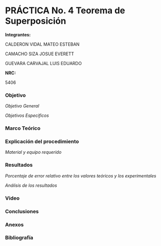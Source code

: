 
# PRÁCTICA No. 4 Teorema de Superposición

**Integrantes:**

CALDERON VIDAL MATEO ESTEBAN

CAMACHO SIZA JOSUE EVERETT

GUEVARA CARVAJAL LUIS EDUARDO

**NRC:**

5406

### Objetivo

*Objetivo General*

*Objetivos Especificos*

### Marco Teórico

### Explicación del procedimiento

*Material y equipo requerido*

### Resultados

*Porcentaje de error relativo entre los valores teóricos y los experimentales*

*Análisis de los resultados*

### Video

### Conclusiones

### Anexos

### Bibliografía
